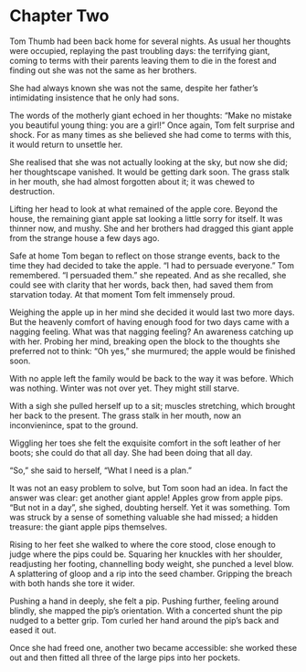 # Chapter Two

Tom Thumb had been back home for several nights. As usual her thoughts were occupied, replaying the past troubling days: the terrifying giant, coming to terms with their parents leaving them to die in the forest and finding out she was not the same as her brothers.

She had always known she was not the same, despite her father’s intimidating insistence that he only had sons.

The words of the motherly giant echoed in her thoughts: “Make no mistake you beautiful young thing: you are a girl!” Once again, Tom felt surprise and shock. For as many times as she believed she had come to terms with this, it would return to unsettle her.

She realised that she was not actually looking at the sky, but now she did; her thoughtscape vanished. It would be getting dark soon. The grass stalk in her mouth, she had almost forgotten about it; it was chewed to destruction.

Lifting her head to look at what remained of the apple core. Beyond the house, the remaining giant apple sat looking a little sorry for itself. It was thinner now, and mushy. She and her brothers had dragged this giant apple from the strange house a few days ago.

Safe at home Tom began to reflect on those strange events, back to the time they had decided to take the apple. “I had to persuade everyone.” Tom remembered. “I persuaded them.” she repeated. And as she recalled, she could see with clarity that her words, back then, had saved them from starvation today. At that moment Tom felt immensely proud.

Weighing the apple up in her mind she decided it would last two more days. But the heavenly comfort of having enough food for two days came with a nagging feeling. What was that nagging feeling? An awareness catching up with her. Probing her mind, breaking open the block to the thoughts she preferred not to think: “Oh yes,” she murmured; the apple would be finished soon. 

With no apple left the family would be back to the way it was before. Which was nothing. Winter was not over yet. They might still starve.

With a sigh she pulled herself up to a sit; muscles stretching, which brought her back to the present. The grass stalk in her mouth, now an inconvienince, spat to the ground.

Wiggling her toes she felt the exquisite comfort in the soft leather of her boots; she could do that all day. She had been doing that all day.

“So,” she said to herself, “What I need is a plan.”

It was not an easy problem to solve, but Tom soon had an idea. In fact the answer was clear: get another giant apple! Apples grow from apple pips. “But not in a day”, she sighed, doubting herself. Yet it was something. Tom was struck by a sense of something valuable she had missed; a hidden treasure: the giant apple pips themselves.

Rising to her feet she walked to where the core stood, close enough to judge where the pips could be. Squaring her knuckles with her shoulder, readjusting her footing, channelling body weight, she punched a level blow. A splattering of gloop and a rip into the seed chamber. Gripping the breach with both hands she tore it wider.

Pushing a hand in deeply, she felt a pip. Pushing further, feeling around blindly, she mapped the pip’s orientation. With a concerted shunt the pip nudged to a better grip. Tom curled her hand around the pip’s back and eased it out.

Once she had freed one, another two became accessible: she worked these out and then fitted all three of the large pips into her pockets.
